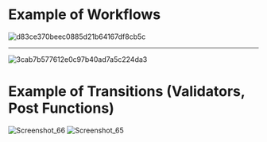 # Example of Workflows
![d83ce370beec0885d21b64167df8cb5c](https://user-images.githubusercontent.com/122814835/212967115-648c22bd-aa90-4078-9c9e-79d01f372eb3.gif)

***

![3cab7b577612e0c97b40ad7a5c224da3](https://user-images.githubusercontent.com/122814835/212967213-3ecbf8bd-f959-4c8b-8244-0e39232731c6.gif)
# Example of Transitions (Validators, Post Functions)
![Screenshot_66](https://user-images.githubusercontent.com/122814835/212967440-7483c453-651a-4bb5-8999-996c7930e043.png)
![Screenshot_65](https://user-images.githubusercontent.com/122814835/212967455-bde5a418-bed3-459f-9479-e05d021acb1a.png)
